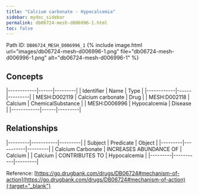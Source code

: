 ```yaml
---
title: "Calcium carbonate - Hypocalcemia"
sidebar: mydoc_sidebar
permalink: db06724-mesh-d006996-1.html
toc: false 
---
```



Path ID: `DB06724_MESH_D006996_1`
{% include image.html url="images/db06724-mesh-d006996-1.png" file="db06724-mesh-d006996-1.png" alt="db06724-mesh-d006996-1" %}

## Concepts

|------------|------|---------|
| Identifier | Name | Type    |
|------------|------|---------|
| MESH:D002119 | Calcium carbonate | Drug |
| MESH:D002118 | Calcium | ChemicalSubstance |
| MESH:D006996 | Hypocalcemia | Disease |
|------------|------|---------|

## Relationships

|---------|-----------|---------|
| Subject | Predicate | Object  |
|---------|-----------|---------|
| Calcium Carbonate | INCREASES ABUNDANCE OF | Calcium |
| Calcium | CONTRIBUTES TO | Hypocalcemia |
|---------|-----------|---------|

Reference: [https://go.drugbank.com/drugs/DB06724#mechanism-of-action](https://go.drugbank.com/drugs/DB06724#mechanism-of-action){:target="_blank"}